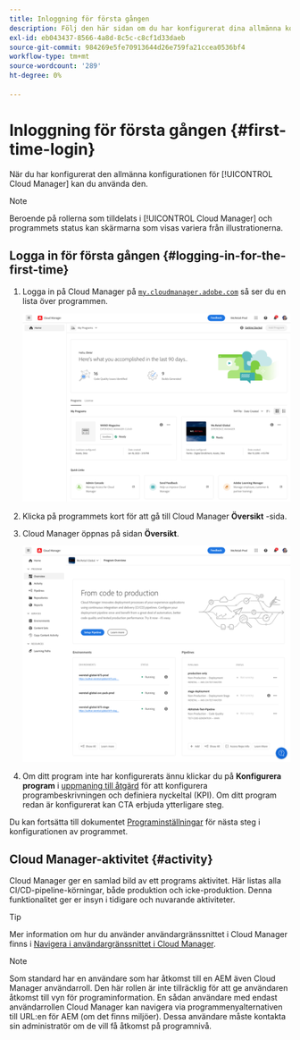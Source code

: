 ```yaml
---
title: Inloggning för första gången
description: Följ den här sidan om du har konfigurerat dina allmänna konfigurationer och vill använda Cloud Manager för första gången.
exl-id: eb043437-8566-4a8d-8c5c-c8cf1d33daeb
source-git-commit: 984269e5fe70913644d26e759fa21ccea0536bf4
workflow-type: tm+mt
source-wordcount: '289'
ht-degree: 0%

---
```



# Inloggning för första gången {#first-time-login}

När du har konfigurerat den allmänna konfigurationen för [!UICONTROL Cloud Manager] kan du använda den.

>[!NOTE]
>
>Beroende på rollerna som tilldelats i [!UICONTROL Cloud Manager] och programmets status kan skärmarna som visas variera från illustrationerna.

## Logga in för första gången {#logging-in-for-the-first-time}

1. Logga in på Cloud Manager på [`my.cloudmanager.adobe.com`](https://my.cloudmanager.adobe.com/) så ser du en lista över programmen.

   ![Cloud Manager-konsol](/help/assets/cloud-manager-console.png)

1. Klicka på programmets kort för att gå till Cloud Manager **Översikt** -sida.

1. Cloud Manager öppnas på sidan **Översikt**.

   ![Cloud Manager - översikt](/help/assets/program-overview-page.png)

1. Om ditt program inte har konfigurerats ännu klickar du på **Konfigurera program** i [uppmaning till åtgärd](/help/getting-started/navigation.md#cta) för att konfigurera programbeskrivningen och definiera nyckeltal (KPI). Om ditt program redan är konfigurerat kan CTA erbjuda ytterligare steg.

Du kan fortsätta till dokumentet [Programinställningar](/help/getting-started/program-setup.md) för nästa steg i konfigurationen av programmet.

## Cloud Manager-aktivitet {#activity}

Cloud Manager ger en samlad bild av ett programs aktivitet. Här listas alla CI/CD-pipeline-körningar, både produktion och icke-produktion. Denna funktionalitet ger er insyn i tidigare och nuvarande aktiviteter.

>[!TIP]
>
>Mer information om hur du använder användargränssnittet i Cloud Manager finns i [Navigera i användargränssnittet i Cloud Manager](/help/getting-started/navigation.md).

>[!NOTE]
>
>Som standard har en användare som har åtkomst till en AEM även Cloud Manager användarroll. Den här rollen är inte tillräcklig för att ge användaren åtkomst till vyn för programinformation. En sådan användare med endast användarrollen Cloud Manager kan navigera via programmenyalternativen till URL:en för AEM (om det finns miljöer). Dessa användare måste kontakta sin administratör om de vill få åtkomst på programnivå.
